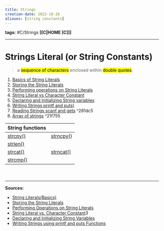 ```yaml
---
title: Strings
creation-date: 2022-10-26
aliases: [string constants]
---
```

**tags:** #C/Strings 
**[[C|HOME [C]]]**

---
# Strings Literal (or String Constants)
> a <mark class="hltr-blue">sequence of characters</mark> enclosed within <mark class="hltr-blue">double quotes</mark>.

1. [Basics of String Literals](CSTRINGbasic.md)
2. [Storing the String Literals](CSTRINGstoringstring.md)
3. [Performing operations on String Literals](CSTRINGoperationstring.md)
4. [String Literal vs Character Constant](CSTRINGstringvschar.md)
5. [Declaring and Initializing String variables](CSTRINGdeclaring&initializingVAR.md)
6. [Writing Strings printf and puts)](CSTRINGwritingstring.md)
7. [Reading Strings scanf and gets](CSTRINGreadingstring.md) ^281dc5
8. [Array of strings](CSTRINGarray.md) ^21f755

| **<center>String functions</center>**       |                          |
| ---------------------- | ------------------------ |
| [strcpy()](Cstrcpy.md) | [strncpy()](Cstrncpy.md) |
| [strlen()](Cstrlen)    |                          |
| [strcat()](Cstrcat.md) | [strncat()](Cstrncat.md) |
| [strcmp()](Cstrcmp.md)                       |                          |

### 

<br>

---
**Sources:**
- [String Literals(Basics)](https://www.youtube.com/watch?v=IlqiTmcK1Eg&list=PLBlnK6fEyqRhX6r2uhhlubuF5QextdCSM&index=128)
- [Storing the String Literals](https://www.youtube.com/watch?v=zNCgj3mfixw&list=PLBlnK6fEyqRhX6r2uhhlubuF5QextdCSM&index=130)
- [Performing Operations on String Literals](https://www.youtube.com/watch?v=hiO_j137K48&list=PLBlnK6fEyqRhX6r2uhhlubuF5QextdCSM&index=130)
- [String Literal vs. Character Constant](https://www.youtube.com/watch?v=GJ9w9eYPq5E&list=PLBlnK6fEyqRhX6r2uhhlubuF5QextdCSM&index=131)3
- [Declaring and Initializing String Variables](https://www.youtube.com/watch?v=cnfRyvo41Bs&list=PLBlnK6fEyqRhX6r2uhhlubuF5QextdCSM&index=132)
- [Writing Strings using printf and puts Functions](https://www.youtube.com/watch?v=wW7u_WrkY6Q&list=PLBlnK6fEyqRhX6r2uhhlubuF5QextdCSM&index=133)
